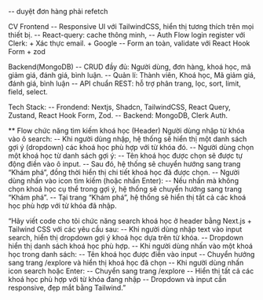 -- duyệt đơn hàng phải refetch

CV
Frontend
-- Responsive UI với TailwindCSS, hiển thị tương thích trên mọi thiết bị.
-- React-query: cache thông minh,
-- Auth Flow login register với Clerk: + Xác thực email. + Google
-- Form an toàn, validate với React Hook Form + zod

Backend(MongoDB)
-- CRUD đầy đủ: Người dùng, đơn hàng, khoá học, mã giảm giá, đánh giá, bình luận.
-- Quản lí: Thành viên, Khoá học, Mã giảm giá, đánh giá, bình luận
-- API chuẩn REST: hỗ trợ phân trang, lọc, sort, limit, field, select.

Tech Stack:
-- Frondend: Nextjs, Shadcn, TailwindCSS, React Query, Zustand, React Hook Form, Zod.
-- Backend: MongoDB, Clerk Auth.

\*\* Flow chức năng tìm kiếm khoá học (Header)
Người dùng nhập từ khóa vào ô search:
-- Khi người dùng nhập, hệ thống sẽ hiển thị một danh sách gợi ý (dropdown) các khoá học phù hợp với từ khóa đó.
-- Người dùng chọn một khoá học từ danh sách gợi ý:
-- Tên khoá học được chọn sẽ được tự động điền vào ô input.
-- Sau đó, hệ thống sẽ chuyển hướng sang trang “Khám phá”, đồng thời hiển thị chi tiết khoá học đã được chọn.
-- Người dùng nhấn vào icon tìm kiếm (hoặc nhấn Enter):
-- Nếu nhấn mà không chọn khoá học cụ thể trong gợi ý, hệ thống sẽ chuyển hướng sang trang “Khám phá”.
-- Tại trang “Khám phá”, hệ thống sẽ hiển thị tất cả các khoá học phù hợp với từ khóa đã nhập.

“Hãy viết code cho tôi chức năng search khoá học ở header bằng Next.js + Tailwind CSS với các yêu cầu sau:
-- Khi người dùng nhập text vào input search, hiển thị dropdown gợi ý khoá học dựa trên từ khóa.
-- Dropdown hiển thị danh sách khoá học phù hợp.
-- Khi người dùng nhấn vào một khoá học trong danh sách:
-- Tên khoá học được điền vào input
-- Chuyển hướng sang trang /explore và hiển thị khoá học đã chọn
-- Khi người dùng nhấn icon search hoặc Enter:
-- Chuyển sang trang /explore
-- Hiển thị tất cả các khoá học phù hợp với từ khóa đang nhập
-- Dropdown và input cần responsive, đẹp mắt bằng Tailwind.”
